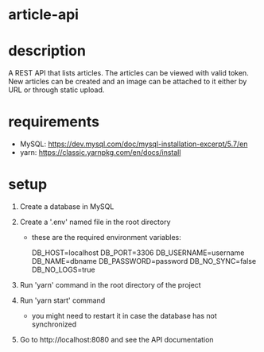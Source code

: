 # article-api

# description

A REST API that lists articles. The articles can be viewed with valid token.
New articles can be created and an image can be attached to it either by URL or through static upload.

# requirements

- MySQL: https://dev.mysql.com/doc/mysql-installation-excerpt/5.7/en
- yarn: https://classic.yarnpkg.com/en/docs/install

# setup

1. Create a database in MySQL

2. Create a '.env' named file in the root directory

   - these are the required environment variables:

     DB_HOST=localhost
     DB_PORT=3306
     DB_USERNAME=username
     DB_NAME=dbname
     DB_PASSWORD=password
     DB_NO_SYNC=false
     DB_NO_LOGS=true

3. Run 'yarn' command in the root directory of the project

4. Run 'yarn start' command

   - you might need to restart it in case the database has not synchronized

5. Go to http://localhost:8080 and see the API documentation

